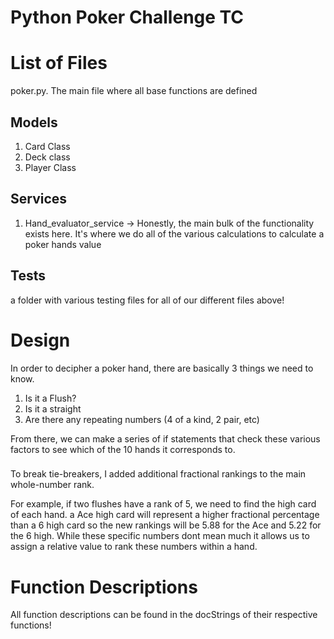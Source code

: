 # Python Poker Challenge TC


# List of Files

poker.py. The main file where all base functions are defined
## Models
1) Card Class 
2) Deck class
3) Player Class

## Services
1) Hand_evaluator_service -> Honestly, the main bulk of the functionality exists here. It's where we do all of the various calculations to calculate a poker hands value

## Tests
 a folder with various testing files for all of our different files above!

# Design
In order to decipher a poker hand, there are basically 3 things we need to know. 
1) Is it a Flush?
2) Is it a straight
3) Are there any repeating numbers (4 of a kind, 2 pair, etc)

From there, we can make a series of if statements that check these various factors to see which of the 10 hands it corresponds to.

###

To break tie-breakers, I added additional fractional rankings to the main whole-number rank. 

For example, if two flushes have a rank of 5, we need to find the high card of each hand. a Ace high card will represent a higher fractional percentage than a 6 high card so the new rankings will be 5.88 for the Ace and 5.22 for the 6 high. While these specific numbers dont mean much it allows us to assign a relative value to rank these numbers within a hand.

# Function Descriptions
All function descriptions can be found in the docStrings of their respective functions!

